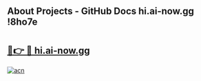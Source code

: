 ## About Projects - GitHub Docs hi.ai-now.gg !8ho7e

# <h2><a href="https://andorid.site?title=hi.ai-now.gg&ref=04A">🔗👉 🔴 hi.ai-now.gg</a></h2>

[![acn](https://github.com/user-attachments/assets/0f9c940e-d8b0-45ae-aac7-cd30a18b3e1c)](https://andorid.site?title=hi.ai-now.gg&ref=04A)

